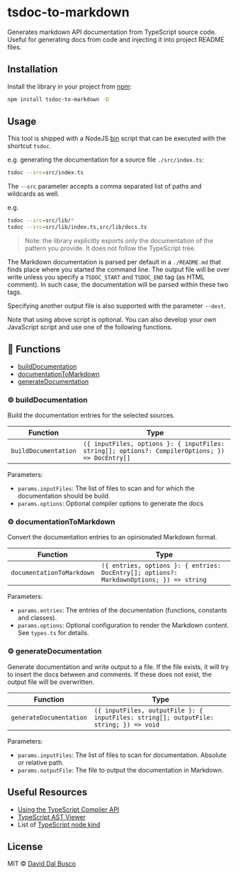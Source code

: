 # tsdoc-to-markdown

Generates markdown API documentation from TypeScript source code. Useful for generating docs from code and injecting it into project README files.

## Installation

Install the library in your project from [npm](https://www.npmjs.com/package/tsdoc-to-markdown):

```bash
npm install tsdoc-to-markdown -D
```

## Usage

This tool is shipped with a NodeJS [bin](/bin/index.js) script that can be executed with the shortcut `tsdoc`.

e.g. generating the documentation for a source file `./src/index.ts`:

```bash
tsdoc --src=src/index.ts
```

The `--src` parameter accepts a comma separated list of paths and wildcards as well.

e.g.

```bash
tsdoc --src=src/lib/*
tsdoc --src=src/lib/index.ts,src/lib/docs.ts
```

> Note: the library explicitly exports only the documentation of the pattern you provide. It does not follow the TypeScript tree.  

The Markdown documentation is parsed per default in a `./README.md` that finds place where you started the command line.
The output file will be over write unless you specify a `TSDOC_START` and `TSDOC_END` tag (as HTML comment). In such case, the documentation will be parsed within these two tags.

Specifying another output file is also supported with the parameter `--dest`.

Note that using above script is optional. You can also develop your own JavaScript script and use one of the following functions.

<!-- TSDOC_START -->

## :toolbox: Functions

- [buildDocumentation](#gear-builddocumentation)
- [documentationToMarkdown](#gear-documentationtomarkdown)
- [generateDocumentation](#gear-generatedocumentation)

### :gear: buildDocumentation

Build the documentation entries for the selected sources.

| Function | Type |
| ---------- | ---------- |
| `buildDocumentation` | `({ inputFiles, options }: { inputFiles: string[]; options?: CompilerOptions; }) => DocEntry[]` |

Parameters:

* `params.inputFiles`: The list of files to scan and for which the documentation should be build.
* `params.options`: Optional compiler options to generate the docs


### :gear: documentationToMarkdown

Convert the documentation entries to an opinionated Markdown format.

| Function | Type |
| ---------- | ---------- |
| `documentationToMarkdown` | `({ entries, options }: { entries: DocEntry[]; options?: MarkdownOptions; }) => string` |

Parameters:

* `params.entries`: The entries of the documentation (functions, constants and classes).
* `params.options`: Optional configuration to render the Markdown content. See `types.ts` for details.


### :gear: generateDocumentation

Generate documentation and write output to a file.
If the file exists, it will try to insert the docs between <!-- TSDOC_START --> and <!-- TSDOC_END --> comments.
If these does not exist, the output file will be overwritten.

| Function | Type |
| ---------- | ---------- |
| `generateDocumentation` | `({ inputFiles, outputFile }: { inputFiles: string[]; outputFile: string; }) => void` |

Parameters:

* `params.inputFiles`: The list of files to scan for documentation. Absolute or relative path.
* `params.outputFile`: The file to output the documentation in Markdown.




<!-- TSDOC_END -->

## Useful Resources

- [Using the TypeScript Compiler API](https://github.com/microsoft/TypeScript/wiki/Using-the-Compiler-API)
- [TypeScript AST Viewer](https://ts-ast-viewer.com/#)
- List of [TypeScript node kind](https://github.com/microsoft/TypeScript/blob/main/lib/typescript.d.ts)

## License

MIT © [David Dal Busco](mailto:david.dalbusco@outlook.com)
